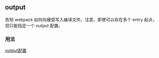 ## output
告知 webpack 如何向硬盘写入编译文件。注意，即使可以存在多个 entry 起点，但只能指定一个 output 配置。

### 用法
[output配置](https://webpack.docschina.org/configuration/output/)